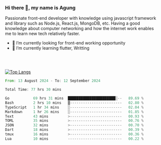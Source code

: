 ### Hi there 👋, my name is Agung
Passionate front-end developer with knowledge using javascript framework and library such as Node.js, React.js, MongoDB, etc. Having a good knowledge about computer networking and how the internet work enables me to learn new tech relatively faster.

<!--
**agungfir98/agungfir98** is a ✨ _special_ ✨ repository because its `README.md` (this file) appears on your GitHub profile.
-->

- 🔭 I’m currently looking for front-end working opportunity
- 🌱 I’m currently learning flutter, Writting
<br/>
<br/>

[![Top Langs](https://github-readme-stats.vercel.app/api/top-langs/?username=agungfir98&langs_count=5)](https://github.com/anuraghazra/github-readme-stats)

<!--START_SECTION:waka-->

```rust
From: 13 August 2024 - To: 12 September 2024

Total Time: 77 hrs 30 mins

Go           69 hrs 31 mins  ██████████████████████░--   89.69 %
Bash         2 hrs 10 mins   ▒------------------------   02.80 %
TypeScript   1 hr 34 mins    ░------------------------   02.04 %
Markdown     1 hr 26 mins    ░------------------------   01.85 %
Text         43 mins         >------------------------   00.93 %
TOML         35 mins         >------------------------   00.76 %
JSON         32 mins         >------------------------   00.70 %
Dart         18 mins         >------------------------   00.39 %
tmux         16 mins         >------------------------   00.36 %
Lua          10 mins         -------------------------   00.22 %
```

<!--END_SECTION:waka-->
